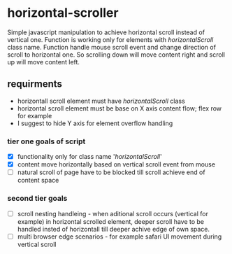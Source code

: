 # horizontal-scroller
Simple javascript manipulation to achieve horizontal scroll instead of vertical one.
Function is working only for elements with *horizontalScroll* class name. 
Function handle mouse scroll event and change direction of scroll to horizontal one. So scrolling down will move content right and scroll up will move content left.
## requirments 
- horizontall scroll element must have *horizontalScroll* class
- horizontal scroll element must be base on X axis content flow; flex row for example
- I suggest to hide Y axis for element overflow handling
### tier one goals of script
- [x] functionality only for class name '*horizontalScroll*'
- [x] content move horizontally based on vertical scroll event from mouse
- [ ] natural scroll of page have to be blocked till scroll achieve end of content space
### second tier goals
- [ ] scroll nesting handleing - when aditional scroll occurs (vertical for example) in horizontal scrolled element, deeper scroll have to be handled insted of horizontall till deeper achive edge of own space.
- [ ] multi browser edge scenarios - for example safari UI movement during vertical scroll
